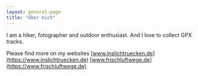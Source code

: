 ```yaml
---
layout: general-page
title: "Über mich"
---
```


I am a hiker, fotographer and outdoor enthusiast. 
And I love to collect GPX tracks.

Please find more on my websites
[www.inslichtruecken.de](https://www.inslichtruecken.de)
[www.frischluftwege.de](https://www.frischluftwege.de)


